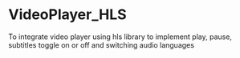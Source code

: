 # VideoPlayer_HLS
To integrate video player using hls library to implement play, pause, subtitles toggle on or off and switching audio languages
